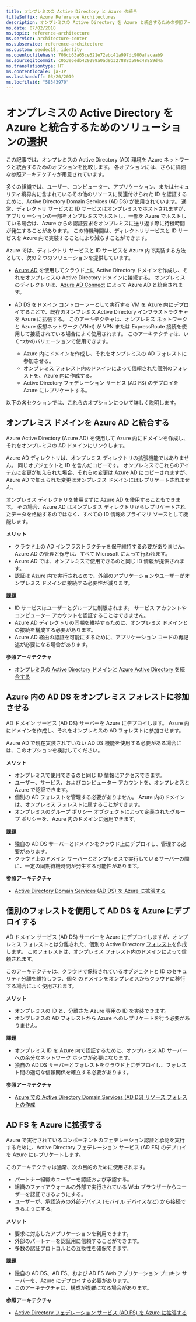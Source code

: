 ```yaml
---
title: オンプレミスの Active Directory と Azure の統合
titleSuffix: Azure Reference Architectures
description: オンプレミスの Active Directory を Azure と統合するための参照アーキテクチャを比較します。
ms.date: 07/02/2018
ms.topic: reference-architecture
ms.service: architecture-center
ms.subservice: reference-architecture
ms.custom: seodec18, identity
ms.openlocfilehash: 706cb63a65ce521e72ebc41a997dc900afacaab9
ms.sourcegitcommit: c053e6edb429299a0ad9b327888d596c48859d4a
ms.translationtype: HT
ms.contentlocale: ja-JP
ms.lasthandoff: 03/20/2019
ms.locfileid: "58343970"
---
```

# <a name="choose-a-solution-for-integrating-on-premises-active-directory-with-azure"></a>オンプレミスの Active Directory を Azure と統合するためのソリューションの選択

この記事では、オンプレミスの Active Directory (AD) 環境を Azure ネットワークと統合するためのオプションを比較します。 各オプションには、さらに詳細な参照アーキテクチャが用意されています。

多くの組織では、ユーザー、コンピューター、アプリケーション、またはセキュリティ境界内に含まれているその他のリソースに関連付けられた ID を認証するために、Active Directory Domain Services (AD DS) が使用されています。 通常、ディレクトリ サービスと ID サービスはオンプレミスでホストされますが、アプリケーションの一部をオンプレミスでホストし、一部を Azure でホストしている場合は、Azure からの認証要求をオンプレミスに送リ返す際に待機時間が発生することがあります。 この待機時間は、ディレクトリサービスと ID サービスを Azure 内で実装することにより減らすことができます。

Azure では、ディレクトリ サービスと ID サービスを Azure 内で実装する方法として、次の 2 つのソリューションを提供しています。

- [Azure AD][azure-active-directory] を使用してクラウド上に Active Directory ドメインを作成し、それをオンプレミスの Active Directory ドメインに接続する。 オンプレミスのディレクトリは、[Azure AD Connect][azure-ad-connect] によって Azure AD と統合されます。

- AD DS をドメイン コントローラーとして実行する VM を Azure 内にデプロイすることで、既存のオンプレミス Active Directory インフラストラクチャを Azure に拡張する。 このアーキテクチャは、オンプレミス ネットワークと Azure 仮想ネットワーク (VNet) が VPN または ExpressRoute 接続を使用して接続されている場合によく使用されます。 このアーキテクチャは、いくつかのバリエーションで使用できます。

  - Azure 内にドメインを作成し、それをオンプレミスの AD フォレストに参加させる。
  - オンプレミス フォレスト内のドメインによって信頼された個別のフォレストを、Azure 内に作成する。
  - Active Directory フェデレーション サービス (AD FS) のデプロイを Azure にレプリケートする。

以下の各セクションでは、これらのオプションについて詳しく説明します。

## <a name="integrate-your-on-premises-domains-with-azure-ad"></a>オンプレミス ドメインを Azure AD と統合する

Azure Active Directory (Azure AD) を使用して Azure 内にドメインを作成し、それをオンプレミスの AD ドメインにリンクします。

Azure AD ディレクトリは、オンプレミス ディレクトリの拡張機能ではありません。 同じオブジェクトと ID を含んだコピーです。 オンプレミスでこれらのアイテムに変更が加えられた場合、それらの変更は Azure AD にコピーされますが、Azure AD で加えられた変更はオンプレミス ドメインにはレプリケートされません。

オンプレミス ディレクトリを使用せずに Azure AD を使用することもできます。 その場合、Azure AD はオンプレミス ディレクトリからレプリケートされたデータを格納するのではなく、すべての ID 情報のプライマリ ソースとして機能します。

**メリット**

- クラウド上の AD インフラストラクチャを保守維持する必要がありません。 Azure AD の管理と保守は、すべて Microsoft によって行われます。
- Azure AD では、オンプレミスで使用できるのと同じ ID 情報が提供されます。
- 認証は Azure 内で実行されるので、外部のアプリケーションやユーザーがオンプレミス ドメインに接続する必要性が減ります。

**課題**

- ID サービスはユーザーとグループに制限されます。 サービス アカウントやコンピューター アカウントを認証することはできません。
- Azure AD ディレクトリの同期を維持するために、オンプレミス ドメインとの接続を構成する必要があります。
- Azure AD 経由の認証を可能にするために、アプリケーション コードの再記述が必要になる場合があります。

**参照アーキテクチャ**

- [オンプレミスの Active Directory ドメインと Azure Active Directory を統合する][aad]

## <a name="ad-ds-in-azure-joined-to-an-on-premises-forest"></a>Azure 内の AD DS をオンプレミス フォレストに参加させる

AD ドメイン サービス (AD DS) サーバーを Azure にデプロイします。 Azure 内にドメインを作成し、それをオンプレミスの AD フォレストに参加させます。

Azure AD で現在実装されていない AD DS 機能を使用する必要がある場合には、このオプションを検討してください。

**メリット**

- オンプレミスで使用できるのと同じ ID 情報にアクセスできます。
- ユーザー、サービス、およびコンピューター アカウントを、オンプレミスと Azure で認証できます。
- 個別の AD フォレストを管理する必要がありません。 Azure 内のドメインは、オンプレミス フォレストに属することができます。
- オンプレミスのグループ ポリシー オブジェクトによって定義されたグループ ポリシーを、Azure 内のドメインに適用できます。

**課題**

- 独自の AD DS サーバーとドメインをクラウド上にデプロイし、管理する必要があります。
- クラウド上のドメイン サーバーとオンプレミスで実行しているサーバーの間に、一定の同期待機時間が発生する可能性があります。

**参照アーキテクチャ**

- [Active Directory Domain Services (AD DS) を Azure に拡張する][ad-ds]

## <a name="ad-ds-in-azure-with-a-separate-forest"></a>個別のフォレストを使用して AD DS を Azure にデプロイする

AD ドメイン サービス (AD DS) サーバーを Azure にデプロイしますが、オンプレミス フォレストとは分離された、個別の Active Directory [フォレスト][ad-forest-defn]を作成します。 このフォレストは、オンプレミス フォレスト内のドメインによって信頼されます。

このアーキテクチャは、クラウドで保持されているオブジェクトと ID のセキュリティ分離を維持しつつ、個々 のドメインをオンプレミスからクラウドに移行する場合によく使用されます。

**メリット**

- オンプレミスの ID と、分離さた Azure 専用の ID を実装できます。
- オンプレミスの AD フォレストから Azure へのレプリケートを行う必要がありません。

**課題**

- オンプレミス ID を Azure 内で認証するために、オンプレミス AD サーバーへの余分なネットワーク ホップが必要になります。
- 独自の AD DS サーバーとフォレストをクラウド上にデプロイし、フォレスト間の適切な信頼関係を確立する必要があります。

**参照アーキテクチャ**

- [Azure での Active Directory Domain Services (AD DS) リソース フォレストの作成][ad-ds-forest]

## <a name="extend-ad-fs-to-azure"></a>AD FS を Azure に拡張する

Azure で実行されているコンポーネントのフェデレーション認証と承認を実行するために、Active Directory フェデレーション サービス (AD FS) のデプロイを Azure にレプリケートします。

このアーキテクチャは通常、次の目的のために使用されます。

- パートナー組織のユーザーを認証および承認する。
- 組織のファイアウォールの外部で実行されている Web ブラウザーからユーザーを認証できるようにする。
- ユーザーが、承認済みの外部デバイス (モバイル デバイスなど) から接続できるようにする。

**メリット**

- 要求に対応したアプリケーションを利用できます。
- 外部のパートナーを認証用に信頼することができます。
- 多数の認証プロトコルとの互換性を確保できます。

**課題**

- 独自の AD DS、AD FS、および AD FS Web アプリケーション プロキシ サーバーを、Azure にデプロイする必要があります。
- このアーキテクチャは、構成が複雑になる場合があります。

**参照アーキテクチャ**

- [Active Directory フェデレーション サービス (AD FS) を Azure に拡張する][adfs]

<!-- links -->

[aad]: ./azure-ad.md
[ad-ds]: ./adds-extend-domain.md
[ad-ds-forest]: ./adds-forest.md
[ad-forest-defn]: /windows/desktop/AD/forests
[adfs]: ./adfs.md

[azure-active-directory]: /azure/active-directory-domain-services/active-directory-ds-overview
[azure-ad-connect]: /azure/active-directory/hybrid/whatis-hybrid-identity
